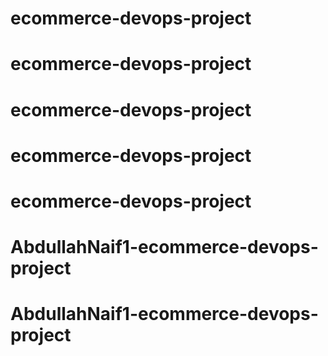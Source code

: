 # ecommerce-devops-project
# ecommerce-devops-project
# ecommerce-devops-project
# ecommerce-devops-project
# ecommerce-devops-project
# AbdullahNaif1-ecommerce-devops-project
# AbdullahNaif1-ecommerce-devops-project
